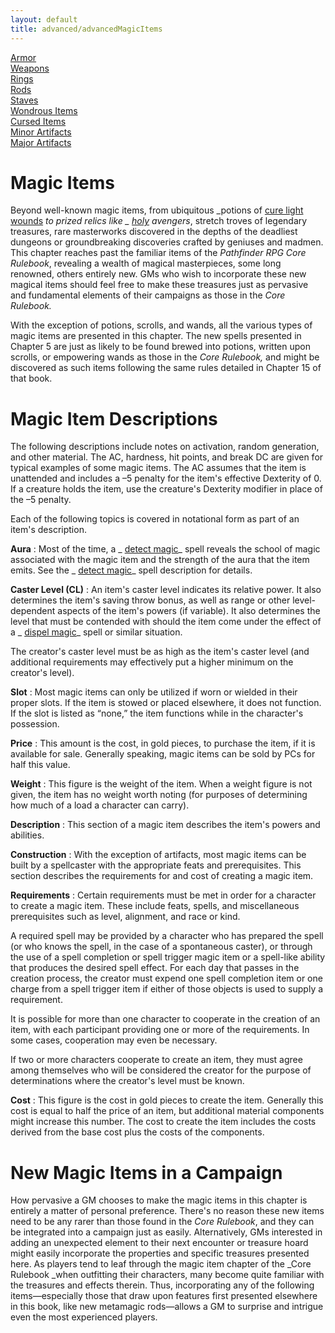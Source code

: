 ```yaml
---
layout: default
title: advanced/advancedMagicItems
---
```

[Armor](magicItems/armor)  
 [Weapons](magicItems/weapons)  
 [Rings](magicItems/rings)  
 [Rods](magicItems/rods)  
 [Staves](magicItems/staves)  
 [Wondrous Items](magicItems/wondrousItems)  
 [Cursed Items](magicItems/cursedItems)  
 [Minor Artifacts](magicItems/minorArtifacts)  
 [Major Artifacts](magicItems/majorArtifacts)

# Magic Items

Beyond well-known magic items, from ubiquitous _potions of [cure light wounds](../spells/cureLightWounds#_cure-light-wounds) _to prized relics like _ [holy](../magicItems/weapons#_weapons-holy) avengers_, stretch troves of legendary treasures, rare masterworks discovered in the depths of the deadliest dungeons or groundbreaking discoveries crafted by geniuses and madmen. This chapter reaches past the familiar items of the _Pathfinder RPG Core Rulebook_, revealing a wealth of magical masterpieces, some long renowned, others entirely new. GMs who wish to incorporate these new magical items should feel free to make these treasures just as pervasive and fundamental elements of their campaigns as those in the _Core Rulebook._

With the exception of potions, scrolls, and wands, all the various types of magic items are presented in this chapter. The new spells presented in Chapter 5 are just as likely to be found brewed into potions, written upon scrolls, or empowering wands as those in the _Core Rulebook,_ and might be discovered as such items following the same rules detailed in Chapter 15 of that book.

# Magic Item Descriptions

The following descriptions include notes on activation, random generation, and other material. The AC, hardness, hit points, and break DC are given for typical examples of some magic items. The AC assumes that the item is unattended and includes a –5 penalty for the item's effective Dexterity of 0. If a creature holds the item, use the creature's Dexterity modifier in place of the –5 penalty.

Each of the following topics is covered in notational form as part of an item's description.

**Aura** : Most of the time, a _ [detect magic](../spells/detectMagic#_detect-magic)_ spell reveals the school of magic associated with the magic item and the strength of the aura that the item emits. See the _ [detect magic](../spells/detectMagic#_detect-magic)_ spell description for details.

**Caster Level (CL)** : An item's caster level indicates its relative power. It also determines the item's saving throw bonus, as well as range or other level-dependent aspects of the item's powers (if variable). It also determines the level that must be contended with should the item come under the effect of a _ [dispel magic](../spells/dispelMagic#_dispel-magic)_ spell or similar situation.

The creator's caster level must be as high as the item's caster level (and additional requirements may effectively put a higher minimum on the creator's level).

**Slot** : Most magic items can only be utilized if worn or wielded in their proper slots. If the item is stowed or placed elsewhere, it does not function. If the slot is listed as “none,” the item functions while in the character's possession.

**Price** : This amount is the cost, in gold pieces, to purchase the item, if it is available for sale. Generally speaking, magic items can be sold by PCs for half this value.

**Weight** : This figure is the weight of the item. When a weight figure is not given, the item has no weight worth noting (for purposes of determining how much of a load a character can carry).

**Description** : This section of a magic item describes the item's powers and abilities.

**Construction** : With the exception of artifacts, most magic items can be built by a spellcaster with the appropriate feats and prerequisites. This section describes the requirements for and cost of creating a magic item.

**Requirements** : Certain requirements must be met in order for a character to create a magic item. These include feats, spells, and miscellaneous prerequisites such as level, alignment, and race or kind.

A required spell may be provided by a character who has prepared the spell (or who knows the spell, in the case of a spontaneous caster), or through the use of a spell completion or spell trigger magic item or a spell-like ability that produces the desired spell effect. For each day that passes in the creation process, the creator must expend one spell completion item or one charge from a spell trigger item if either of those objects is used to supply a requirement.

It is possible for more than one character to cooperate in the creation of an item, with each participant providing one or more of the requirements. In some cases, cooperation may even be necessary.

If two or more characters cooperate to create an item, they must agree among themselves who will be considered the creator for the purpose of determinations where the creator's level must be known.

**Cost** : This figure is the cost in gold pieces to create the item. Generally this cost is equal to half the price of an item, but additional material components might increase this number. The cost to create the item includes the costs derived from the base cost plus the costs of the components.

# New Magic Items in a Campaign

How pervasive a GM chooses to make the magic items in this chapter is entirely a matter of personal preference. There's no reason these new items need to be any rarer than those found in the _Core Rulebook_, and they can be integrated into a campaign just as easily. Alternatively, GMs interested in adding an unexpected element to their next encounter or treasure hoard might easily incorporate the properties and specific treasures presented here. As players tend to leaf through the magic item chapter of the _Core Rulebook _when outfitting their characters, many become quite familiar with the treasures and effects therein. Thus, incorporating any of the following items—especially those that draw upon features first presented elsewhere in this book, like new metamagic rods—allows a GM to surprise and intrigue even the most experienced players.


